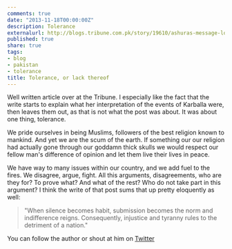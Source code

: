 ```yaml
---
comments: true
date: "2013-11-18T00:00:00Z"
description: Tolerance
externalurl: http://blogs.tribune.com.pk/story/19610/ashuras-message-looking-away-being-indifferent-is-not-an-option/
published: true
share: true
tags:
- blog
- pakistan
- tolerance
title: Tolerance, or lack thereof
---
```


Well written article over at the Tribune. I especially like the fact that the write starts to explain what her interpretation of the events of Karballa were, then leaves them out, as that is not what the post was about. It was about one thing, tolerance.

We pride ourselves in being Muslims, followers of the best religion known to mankind. And yet we are the scum of the earth. If something our our religion had actually gone through our goddamn thick skulls we would respect our fellow man's difference of opinion and let them live their lives in peace.

We have way to many issues within our country, and we add fuel to the fires. We disagree, argue, fight. All this arguments, disagreements, who are they for? To prove what? And what of the rest? Who do not take part in this argument? I think the write of that post sums that up pretty eloquently as well:

> "When silence becomes habit, submission becomes the norm and indifference reigns. Consequently, injustice and tyranny rules to the detriment of a nation."

You can follow the author or shout at him on [Twitter](https://twitter.com/abijango)